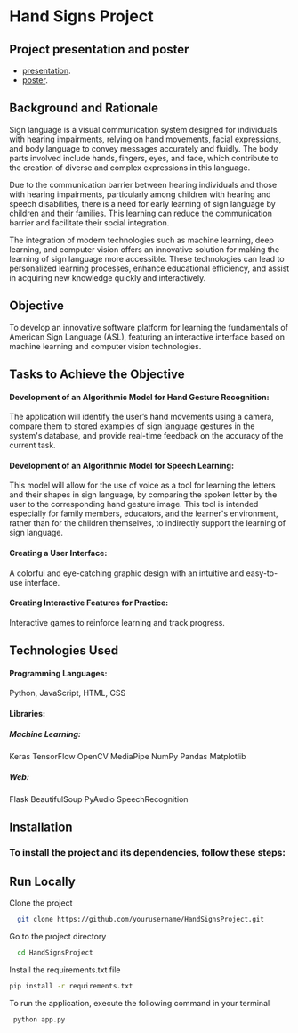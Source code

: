 
# Hand Signs Project
## Project presentation and poster

 -  [presentation](Presentation.pptx).
 -  [poster](Poster.pdf).

## Background and Rationale
Sign language is a visual communication system designed for individuals with hearing impairments, relying on hand movements, facial expressions, and body language to convey messages accurately and fluidly. The body parts involved include hands, fingers, eyes, and face, which contribute to the creation of diverse and complex expressions in this language.

Due to the communication barrier between hearing individuals and those with hearing impairments, particularly among children with hearing and speech disabilities, there is a need for early learning of sign language by children and their families. This learning can reduce the communication barrier and facilitate their social integration.

The integration of modern technologies such as machine learning, deep learning, and computer vision offers an innovative solution for making the learning of sign language more accessible. These technologies can lead to personalized learning processes, enhance educational efficiency, and assist in acquiring new knowledge quickly and interactively.

## Objective
To develop an innovative software platform for learning the fundamentals of American Sign Language (ASL), featuring an interactive interface based on machine learning and computer vision technologies.

## Tasks to Achieve the Objective
#### Development of an Algorithmic Model for Hand Gesture Recognition:
The application will identify the user’s hand movements using a camera, compare them to stored examples of sign language gestures in the system's database, and provide real-time feedback on the accuracy of the current task.

#### Development of an Algorithmic Model for Speech Learning:
This model will allow for the use of voice as a tool for learning the letters and their shapes in sign language, by comparing the spoken letter by the user to the corresponding hand gesture image. This tool is intended especially for family members, educators, and the learner's environment, rather than for the children themselves, to indirectly support the learning of sign language.

#### Creating a User Interface:
A colorful and eye-catching graphic design with an intuitive and easy-to-use interface.
#### Creating Interactive Features for Practice:
Interactive games to reinforce learning and track progress.

## Technologies Used
#### Programming Languages:
Python, JavaScript, HTML, CSS

#### Libraries:
##### Machine Learning:
Keras TensorFlow OpenCV MediaPipe NumPy Pandas Matplotlib

##### Web:
Flask BeautifulSoup PyAudio SpeechRecognition

## Installation
### To install the project and its dependencies, follow these steps:


## Run Locally

Clone the project

```bash
  git clone https://github.com/yourusername/HandSignsProject.git
```

Go to the project directory

```bash
  cd HandSignsProject
```

Install the requirements.txt file

```bash
pip install -r requirements.txt
```

To run the application, execute the following command in your terminal

```bash
 python app.py
```

